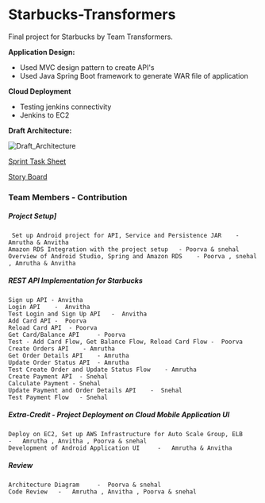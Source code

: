 # Starbucks-Transformers

Final project for Starbucks by Team Transformers.


**Application Design:**
* Used MVC design pattern to create API's
* Used Java Spring Boot framework to generate WAR file of application

**Cloud Deployment**

- Testing jenkins connectivity
- Jenkins to EC2


**Draft Architecture:**


![Draft_Architecture](https://user-images.githubusercontent.com/44592616/57203492-5df18480-6f65-11e9-83c0-e96e9c6ed27f.png)



[Sprint Task Sheet ](https://docs.google.com/spreadsheets/d/1wZ6J73Sqq0Yh1U7rifbENHNeRzIHVIThHpyF4cKBMtY/edit#gid=1239946250)

[Story Board ](https://github.com/amruthasingh/Starbucks-Transformers/projects/1)









### Team Members - Contribution

##### Project Setup]
 	 Set up Android project for API, Service and Persistence JAR	- Amrutha & Anvitha
  	Amazon RDS Integration with the project setup	- Poorva & snehal
	Overview of Android Studio, Spring and Amazon RDS	 - Poorva , snehal , Amrutha & Anvitha
##### REST API Implementation for Starbucks	
  	Sign up API	- Anvitha
	Login API	 -  Anvitha
	Test Login and Sign Up API	 -  Anvitha
	Add Card API - 	Poorva
	Reload Card API	 - Poorva
	Get Card/Balance API	 - Poorva
	Test - Add Card Flow, Get Balance Flow, Reload Card Flow - 	Poorva
	Create Orders API	 - Amrutha
	Get Order Details API	 - Amrutha
	Update Order Status API	 - Amrutha
	Test Create Order and Update Status Flow	- Amrutha
	Create Payment API	- Snehal
	Calculate Payment -	Snehal
	Update Payment and Order Details API	-  Snehal
	Test Payment Flow	- Snehal
##### Extra-Credit  -  Project Deployment on Cloud Mobile Application UI
  	Deploy on EC2, Set up AWS Infrastructure for Auto Scale Group, ELB	  -   Amrutha , Anvitha , Poorva & snehal
	Development of Android Application UI	  -   Amrutha & Anvitha
##### Review	
 	Architecture Diagram	 -  Poorva & snehal
	Code Review	  -   Amrutha , Anvitha , Poorva & snehal







